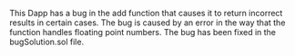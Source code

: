 This Dapp has a bug in the add function that causes it to return incorrect results in certain cases. The bug is caused by an error in the way that the function handles floating point numbers. The bug has been fixed in the bugSolution.sol file.